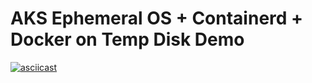 # AKS Ephemeral OS + Containerd + Docker on Temp Disk Demo

[![asciicast](https://asciinema.org/a/Qc9EykI2efqVzjccuNjc11xZ1.svg)](https://asciinema.org/a/Qc9EykI2efqVzjccuNjc11xZ1)

